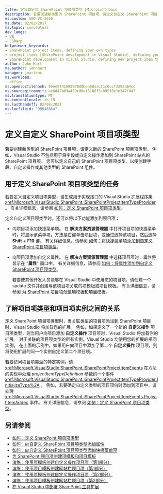```yaml
---
title: 定义自定义 SharePoint 项目项类型 |Microsoft Docs
description: 若要创建新类型的 SharePoint 项目项，请定义自定义 SharePoint 项目项类型。
ms.custom: SEO-VS-2020
ms.date: 02/02/2017
ms.topic: conceptual
dev_langs:
- VB
- CSharp
helpviewer_keywords:
- SharePoint project items, defining your own types
- project items [SharePoint development in Visual Studio], defining your own types
- SharePoint development in Visual Studio, defining new project item types
author: John-Hart
ms.author: johnhart
manager: jmartens
ms.workload:
- office
ms.openlocfilehash: 00ee9f41695078d8bea5daacf1c0ccfd392a64cc
ms.sourcegitcommit: ae6d47b09a439cd0e13180f5e89510e3e347fd47
ms.translationtype: MT
ms.contentlocale: zh-CN
ms.lasthandoff: 02/08/2021
ms.locfileid: "99948864"
---
```

# <a name="define-custom-sharepoint-project-item-types"></a>定义自定义 SharePoint 项目项类型
  若要创建新类型的 SharePoint 项目项，请定义新的 SharePoint 项目项类型。 例如，Visual Studio 不包括用于将字段或自定义操作添加到 SharePoint 站点的 SharePoint 项目项。 您可以定义自己的 SharePoint 项目项类型，以便创建字段、自定义操作或其他类型的 SharePoint 组件。

## <a name="tasks-for-defining-sharepoint-project-item-types"></a>用于定义 SharePoint 项目项类型的任务
 若要定义自定义项目项类型，请生成用于实现接口的 Visual Studio 扩展程序集 <xref:Microsoft.VisualStudio.SharePoint.ISharePointProjectItemTypeProvider> 。 有关详细信息，请参阅 [如何：定义 SharePoint 项目项类型](../sharepoint/how-to-define-a-sharepoint-project-item-type.md)。

 定义自定义项目项类型时，还可以将以下功能添加到项目项：

- 向项目项添加快捷菜单项。 在 **解决方案资源管理器** 中打开项目项的快捷菜单时，将显示该菜单项，方法是右键单击项目项，或通过选择该项目，然后选择 **Shift** + **F10** 键。 有关详细信息，请参阅 [如何：将快捷菜单项添加到自定义 SharePoint 项目项类型](../sharepoint/how-to-add-a-shortcut-menu-item-to-a-custom-sharepoint-project-item-type.md)。

- 向项目项添加自定义属性。 在 **解决方案资源管理器** 中选择项目项时，属性将显示在 "**属性**" 窗口中。 有关详细信息，请参阅 [如何：将属性添加到自定义 SharePoint 项目项类型](../sharepoint/how-to-add-a-property-to-a-custom-sharepoint-project-item-type.md)。

  若要使其他开发人员能够在 Visual Studio 中使用您的项目项，请创建一个 spdata 文件并创建与该项目项关联的项模板或项目模板。 有关详细信息，请参阅 [为 SharePoint 项目项创建项模板和项目模板](../sharepoint/creating-item-templates-and-project-templates-for-sharepoint-project-items.md)。

## <a name="understand-the-relationship-between-project-item-types-and-project-item-instances"></a>了解项目项类型和项目项实例之间的关系
 定义 SharePoint 项目项类型时，当关联类型的项目项添加到 SharePoint 项目时，Visual Studio 将加载您的扩展。 例如，如果定义了一个新的 **自定义操作** 项目项类型，则当用户向项目添加 **自定义操作** 项目项时，Visual Studio 将加载你的扩展。 对于关联的项目项类型的所有实例，Visual Studio 均使用您的扩展的相同实例。 在上面的示例中，如果用户向项目中添加了第二个 **自定义操作** 项目项，则将使用扩展的同一个实例自定义第二个项目项。

 若要访问项目项类型的特定实例，请 <xref:Microsoft.VisualStudio.SharePoint.ISharePointProjectItemEvents> 在方法的实现中处理 *projectItemTypeDefinition* 参数的一个事件 <xref:Microsoft.VisualStudio.SharePoint.ISharePointProjectItemTypeProvider.InitializeType%2A> 。 例如，若要确定自定义类型的项目项何时添加到项目中，请处理 <xref:Microsoft.VisualStudio.SharePoint.ISharePointProjectItemEvents.ProjectItemAdded> 事件。 有关详细信息，请参阅 [如何：定义 SharePoint 项目项类型](../sharepoint/how-to-define-a-sharepoint-project-item-type.md)。

## <a name="see-also"></a>另请参阅
- [如何：定义 SharePoint 项目项类型](../sharepoint/how-to-define-a-sharepoint-project-item-type.md)
- [如何：向自定义 SharePoint 项目项类型添加属性](../sharepoint/how-to-add-a-property-to-a-custom-sharepoint-project-item-type.md)
- [如何：向自定义 SharePoint 项目项类型添加快捷菜单项](../sharepoint/how-to-add-a-shortcut-menu-item-to-a-custom-sharepoint-project-item-type.md)
- [为 SharePoint 项目项创建项模板和项目模板](../sharepoint/creating-item-templates-and-project-templates-for-sharepoint-project-items.md)
- [演练：使用项模板创建自定义操作项目项（第1部分）](../sharepoint/walkthrough-creating-a-custom-action-project-item-with-an-item-template-part-1.md)
- [演练：使用项目模板创建网站栏项目项（第1部分）](../sharepoint/walkthrough-creating-a-site-column-project-item-with-a-project-template-part-1.md)
- [演练：使用项模板创建自定义操作项目项（第2部分）](../sharepoint/walkthrough-creating-a-custom-action-project-item-with-an-item-template-part-2.md)
- [演练：使用项目模板创建网站栏项目项（第2部分）](../sharepoint/walkthrough-creating-a-site-column-project-item-with-a-project-template-part-2.md)
- [在 Visual Studio 中部署 SharePoint 工具扩展](../sharepoint/deploying-extensions-for-the-sharepoint-tools-in-visual-studio.md)
